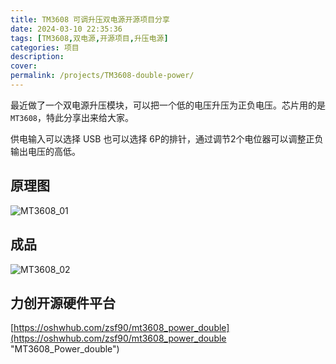```yaml
---
title: TM3608 可调升压双电源开源项目分享
date: 2024-03-10 22:35:36
tags: [TM3608,双电源,开源项目,升压电源]
categories: 项目
description:
cover:
permalink: /projects/TM3608-double-power/
---
```


最近做了一个双电源升压模块，可以把一个低的电压升压为正负电压。芯片用的是 `MT3608`，特此分享出来给大家。

供电输入可以选择 USB 也可以选择 6P的排针，通过调节2个电位器可以调整正负输出电压的高低。

## 原理图

![MT3608_01](/img/post_img/MT3608_01.png)

## 成品

![MT3608_02](/img/post_img/MT3608_02.png)

## 力创开源硬件平台

[https://oshwhub.com/zsf90/mt3608_power_double](https://oshwhub.com/zsf90/mt3608_power_double "MT3608_Power_double")
